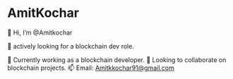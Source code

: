 # AmitKochar

👋 Hi, I’m @Amitkochar

👀 actively looking for a blockchain dev role.

🌱 Currently working as a blockchain developer.
💞️ Looking to collaborate on blockchain projects.
📫 Email: Amitkkochar91@gmail.com
